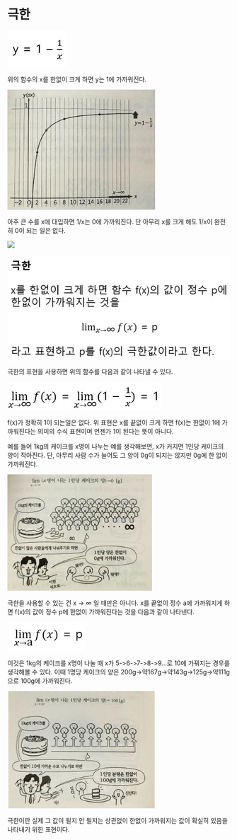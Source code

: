 # 극한

![](./Figure/Limit1.JPG)

위의 함수의 x를 한없이 크게 하면 y는 1에 가까워진다.

![](./Figure/Limit2.JPG)

아주 큰 수를  x에 대입하면 1/x는 0에 가까워진다. 단 아무리 x를 크게 해도 1/x이 완전히 0이 되는 일은 없다.

![](./Figure/Desktop\Limit3.JPG)



![](./Figure/Limit4.JPG)



극한의 표현을 사용하면 위의 함수를 다음과 같이 나타낼 수 있다.

![](./Figure/Limit5.JPG)

f(x)가 정확히 1이 되는일은 없다. 위 표현은 x를 끝없이 크게 하면 f(x)는 한없이 1에 가까워진다는 의미의 수식 표현이며 언젠가 1이 된다는 뜻이 아니다. 



예를 들어 1kg의 케이크를 x명이 나누는 예를 생각해보면, x가 커지면 1인당 케이크의 양이 작아진다. 단, 아무리 사람 수가 늘어도 그 양이 0g이 되지는 않지만 0g에 한 없이 가까워진다.

![](./Figure/Limit6.JPG)

극한을 사용할 수 있는 건 x -> ∞ 일 때만은 아니다. x를 끝없이 정수 a에 가까워지게 하면 f(x)의 값이 정수 p에 한없이 가까워진다는 것을 다음과 같이 나타낸다.

![](./Figure/Limit7.JPG)

이것은 1kg의 케이크를 x명이 나눌 때 x가 5->6->7->8->9...로 10에 가꿔지는 경우를 생각해볼 수 있다. 이때 1명당 케이크의 양은 200g->약167g->약143g->125g->약111g으로 100g에 가까워진다. 

![](./Figure/Limit8.JPG)



극한이란 실제 그 값이 될지 안 될지는 상관없이 한없이 가까워지는 값이 확실히 있음을 나타내기 위한 표현이다. 
